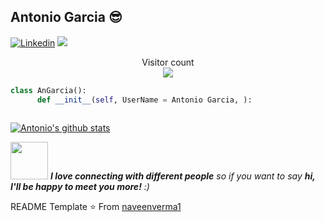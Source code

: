 ## Antonio Garcia 😎
[![Linkedin](https://img.shields.io/badge/-LinkedIn-222222?style=flat-square&logo=Linkedin&logoColor=white&link=https://www.linkedin.com/in/AnGarcia30/)](https://www.linkedin.com/in/AnGarcia30/)
[![](https://img.shields.io/badge/Gmail-antoniogarciasolis30%40gmail.com-red)](https://mail.google.com/mail/u/0/?tab=km#inbox)

<p align="center"> 
  Visitor count<br>
  <img src="https://profile-counter.glitch.me/AntonioGarcia30/count.svg" />
</p>



```Python
class AnGarcia():
      def __init__(self, UserName = Antonio Garcia, ):
            

```
[![Antonio's github stats](https://github-readme-stats.vercel.app/api?username=AntonioGarcia30&show_icons=true&theme=merko&hide=["contribs","issues"])](https://github.com/AntonioGacia30)

<img src="https://media.giphy.com/media/LnQjpWaON8nhr21vNW/giphy.gif" width="60"> <em><b>I love connecting with different people</b> so if you want to say <b>hi, I'll be happy to meet you more!</b> :)</em>

README Template ⭐️ From [naveenverma1](https://github.com/naveenverma1)
